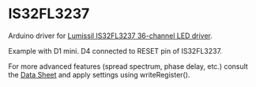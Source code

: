 # IS32FL3237

Arduino driver for [Lumissil IS32FL3237 36-channel LED driver][1].

Example with D1 mini. D4 connected to RESET pin of IS32FL3237.

For more advanced features (spread spectrum, phase delay, etc.) consult the
[Data Sheet][2] and apply settings using writeRegister().

[1]: https://www.lumissil.com/applications/automotive/automotive-lighting/interior-lighting/is32fl3237
[2]: https://www.lumissil.com/assets/pdf/core/IS32FL3237_DS.pdf

